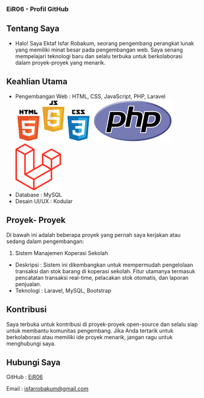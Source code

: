 ### EiR06 - Profil GitHub
## Tentang Saya
 - Halo! Saya Ektaf Isfar Robakum, seorang pengembang perangkat lunak yang memiliki minat besar pada pengembangan web. Saya senang mempelajari teknologi baru dan selalu terbuka untuk berkolaborasi dalam proyek-proyek yang menarik.

## Keahlian Utama
- Pengembangan Web : HTML, CSS, JavaScript, PHP, Laravel
  <br>
  <img src="https://github.com/EiR06/EiR06/blob/main/html.png" width="200">
  <img src="https://github.com/EiR06/EiR06/blob/main/php.png" width="210">
  <img src="https://github.com/EiR06/EiR06/blob/main/laravel-2.svg" width="120">
- Database : MySQL
- Desain UI/UX : Kodular

## Proyek- Proyek
Di bawah ini adalah beberapa proyek yang pernah saya kerjakan atau sedang dalam pengembangan:

 1. Sistem Manajemen Koperasi Sekolah

- Deskripsi : Sistem ini dikembangkan untuk mempermudah pengelolaan transaksi dan stok barang di koperasi sekolah. Fitur utamanya termasuk pencatatan transaksi real-time, pelacakan stok otomatis, dan laporan penjualan.
- Teknologi : Laravel, MySQL, Bootstrap

## Kontribusi
Saya terbuka untuk kontribusi di proyek-proyek open-source dan selalu siap untuk membantu komunitas pengembang. Jika Anda tertarik untuk berkolaborasi atau memiliki ide proyek menarik, jangan ragu untuk menghubungi saya.

## Hubungi Saya
GitHub : <a rel="noreferrer" target="_new" href="https://github.com/eir06">EiR06</a>

Email : isfarrobakum@gmail.com
